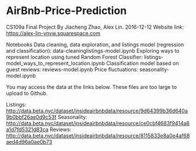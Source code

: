 # AirBnb-Price-Prediction

CS109a Final Project
By Jiacheng Zhao, Alex Lin. 2016-12-12
Website link: https://alex-lin-ynyw.squarespace.com

Notebooks
Data cleaning, data exploration, and listings model (regression and classification): data-cleaninglistings-model.ipynb
Exploring ways to represent location using tuned Random Forest Classifier: listings-model_ways_to_represent_location.ipynb
Classification model based on guest reviews: reviews-model.ipynb
Price fluctuations: seasonality-model.ipynb


You may access the data at the links below. These files are too large to upload to Github.

Listings: http://data.beta.nyc/dataset/insideairbnbdata/resource/9d64399b36d640a9b0bbf26ae0d9c53f
Seasonality: http://data.beta.nyc/dataset/insideairbnbdata/resource/ce0cbf4683f9414a8a1d7fd5321d83ca
Reviews: http://data.beta.nyc/dataset/insideairbnbdata/resource/8115833e8a0e4af68aed4d96a0ae0b73
